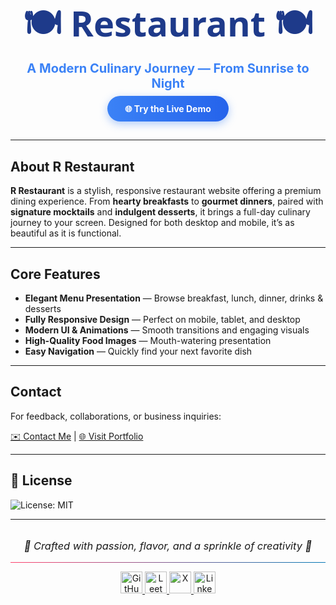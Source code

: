 <h1 align="center" style="font-size: 56px; font-weight: 900; font-family: 'Segoe UI', Tahoma, Geneva, Verdana, sans-serif; color: #1e3a8a; margin-bottom: 0;">
  🍽️ Restaurant 🍽️
</h1>

<p align="center" style="font-size: 20px; font-weight: 700; color: #3b82f6; margin-top: 4px;">
  A Modern Culinary Journey — From Sunrise to Night
</p>

<p align="center" style="margin: 20px 0 40px;">
  <a href="https://restaurant.sujandas.info" target="_blank" style="background: linear-gradient(90deg, #3b82f6, #2563eb); color: white; padding: 12px 28px; border-radius: 9999px; font-weight: 700; text-decoration: none; box-shadow: 0 4px 14px rgba(59, 130, 246, 0.4);">
    🌐 Try the Live Demo
  </a>
</p>

---

## About R Restaurant

**R Restaurant** is a stylish, responsive restaurant website offering a premium dining experience. From **hearty breakfasts** to **gourmet dinners**, paired with **signature mocktails** and **indulgent desserts**, it brings a full-day culinary journey to your screen. Designed for both desktop and mobile, it’s as beautiful as it is functional.

---

## Core Features

- **Elegant Menu Presentation** — Browse breakfast, lunch, dinner, drinks & desserts  
- **Fully Responsive Design** — Perfect on mobile, tablet, and desktop  
- **Modern UI & Animations** — Smooth transitions and engaging visuals  
- **High-Quality Food Images** — Mouth-watering presentation  
- **Easy Navigation** — Quickly find your next favorite dish  

---

##  Contact

For feedback, collaborations, or business inquiries:

[✉️ Contact Me](mailto:contact@sujandas.info) | [🌐 Visit Portfolio](https://www.sujandas.info)

---

## 📄 License

![License: MIT](https://img.shields.io/badge/License-MIT-yellow.svg)

---

<h3 align="center" style="font-style: italic; font-weight: normal; margin-top: 2rem;">
  🚀 Crafted with passion, flavor, and a sprinkle of creativity 🍷
</h3>

<hr style="border: none; height: 1px; background: linear-gradient(to right, #ff416c, #0077b5);" />

<p align="center">
  <a href="https://github.com/devsujandas" target="_blank" rel="noopener noreferrer">
    <img src="https://img.shields.io/badge/-000000?style=for-the-badge&logo=github&logoColor=white&labelColor=000000" height="35" alt="GitHub" />
  </a>
  <a href="https://leetcode.com/devsujandas" target="_blank" rel="noopener noreferrer">
    <img src="https://img.shields.io/badge/-FFA116?style=for-the-badge&logo=leetcode&logoColor=white&labelColor=FFA116" height="35" alt="LeetCode" />
  </a>
  <a href="https://x.com/devsujandas" target="_blank" rel="noopener noreferrer">
    <img src="https://img.shields.io/badge/-000000?style=for-the-badge&logo=x&logoColor=white&labelColor=000000" height="35" alt="X" />
  </a>
  <a href="https://in.linkedin.com/in/devsujandas" target="_blank" rel="noopener noreferrer">
    <img src="https://img.shields.io/badge/LinkedIn-0077B5?style=for-the-badge&logo=linkedin&logoColor=white" height="35" alt="LinkedIn" />
  </a>
</p>
